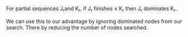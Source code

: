 For partial sequences J<sub>r</sub>and K<sub>r</sub>, if J<sub>r</sub> finishes &le; K<sub>r</sub> then J<sub>r</sub> dominates K<sub>r</sub>.

We can use this to our advantage by ignoring dominated nodes from our search. There by reducing the number of nodes searched.